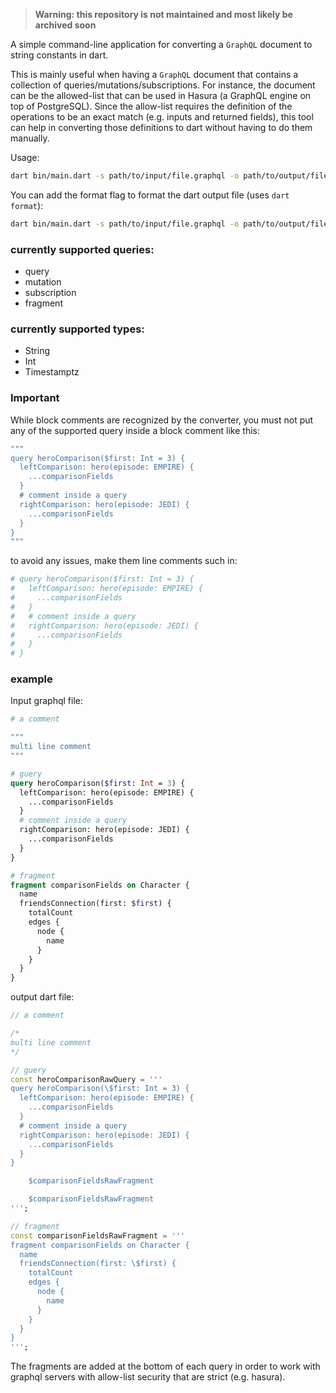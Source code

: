 > __Warning: this repository is not maintained and most likely be archived soon__

A simple command-line application for converting a `GraphQL` document to string constants in dart.

This is mainly useful when having a `GraphQL` document that contains a collection of queries/mutations/subscriptions. For instance, the document can be the allowed-list that can be used in Hasura (a GraphQL engine on top of PostgreSQL). Since the allow-list requires the definition of the operations to be an exact match (e.g. inputs and returned fields), this tool can help in converting those definitions to dart without having to do them manually.    

Usage:
```sh
dart bin/main.dart -s path/to/input/file.graphql -o path/to/output/file.dart
```

You can add the format flag to format the dart output file (uses `dart format`): 
```sh
dart bin/main.dart -s path/to/input/file.graphql -o path/to/output/file.dart -f 
```

### currently supported queries:
- query
- mutation
- subscription 
- fragment 

### currently supported types:
- String
- Int
- Timestamptz

### Important
While block comments are recognized by the converter, you must not put any of the supported query inside a block comment like this:
```graphql
"""
query heroComparison($first: Int = 3) {
  leftComparison: hero(episode: EMPIRE) {
    ...comparisonFields
  }
  # comment inside a query
  rightComparison: hero(episode: JEDI) {
    ...comparisonFields
  }
}
"""
```
to avoid any issues, make them line comments such in:

```graphql
# query heroComparison($first: Int = 3) {
#   leftComparison: hero(episode: EMPIRE) {
#     ...comparisonFields
#   }
#   # comment inside a query
#   rightComparison: hero(episode: JEDI) {
#     ...comparisonFields
#   }
# }
```

### example 
Input graphql file:
```graphql
# a comment

""" 
multi line comment
"""

# guery
query heroComparison($first: Int = 3) {
  leftComparison: hero(episode: EMPIRE) {
    ...comparisonFields
  }
  # comment inside a query
  rightComparison: hero(episode: JEDI) {
    ...comparisonFields
  }
}

# fragment
fragment comparisonFields on Character {
  name
  friendsConnection(first: $first) {
    totalCount
    edges {
      node {
        name
      }
    }
  }
}
```

output dart file:

```dart
// a comment

/* 
multi line comment
*/

// guery
const heroComparisonRawQuery = '''
query heroComparison(\$first: Int = 3) {
  leftComparison: hero(episode: EMPIRE) {
    ...comparisonFields
  }
  # comment inside a query
  rightComparison: hero(episode: JEDI) {
    ...comparisonFields
  }
}

    $comparisonFieldsRawFragment

    $comparisonFieldsRawFragment
''';

// fragment
const comparisonFieldsRawFragment = '''
fragment comparisonFields on Character {
  name
  friendsConnection(first: \$first) {
    totalCount
    edges {
      node {
        name
      }
    }
  }
}
''';

```

The fragments are added at the bottom of each query in order to work with graphql servers with allow-list security that are strict (e.g. hasura). 
